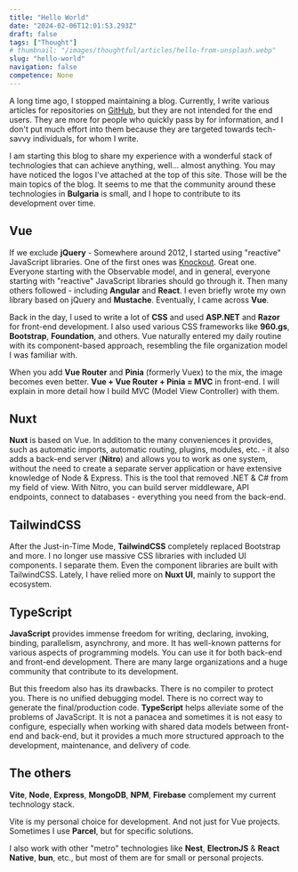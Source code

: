 ```yaml
---
title: "Hello World"
date: "2024-02-06T12:01:53.293Z"
draft: false
tags: ["Thought"]
# thumbnail: "/images/thoughtful/articles/hello-from-unsplash.webp"
slug: "hello-world"
navigation: false
competence: None
---
```


A long time ago, I stopped maintaining a blog. Currently, I write various articles for repositories on [GitHub](https://github.com/howbizarre), but they are not intended for the end users. They are more for people who quickly pass by for information, and I don't put much effort into them because they are targeted towards tech-savvy individuals, for whom I write.

<!--more-->

I am starting this blog to share my experience with a wonderful stack of technologies that can achieve anything, well... almost anything. You may have noticed the logos I've attached at the top of this site. Those will be the main topics of the blog. It seems to me that the community around these technologies in **Bulgaria** is small, and I hope to contribute to its development over time.

## Vue

If we exclude **jQuery** - Somewhere around 2012, I started using "reactive" JavaScript libraries. One of the first ones was [Knockout](https://knockoutjs.com/). Great one. Everyone starting with the Observable model, and in general, everyone starting with "reactive" JavaScript libraries should go through it. Then many others followed - including **Angular** and **React**. I even briefly wrote my own library based on jQuery and **Mustache**. Eventually, I came across **Vue**.

Back in the day, I used to write a lot of **CSS** and used **ASP.NET** and **Razor** for front-end development. I also used various CSS frameworks like **960.gs**, **Bootstrap**, **Foundation**, and others. Vue naturally entered my daily routine with its component-based approach, resembling the file organization model I was familiar with.

When you add **Vue Router** and **Pinia** (formerly Vuex) to the mix, the image becomes even better. **Vue + Vue Router + Pinia = MVC** in front-end. I will explain in more detail how I build MVC (Model View Controller) with them.

## Nuxt

**Nuxt** is based on Vue. In addition to the many conveniences it provides, such as automatic imports, automatic routing, plugins, modules, etc. - it also adds a back-end server (**Nitro**) and allows you to work as one system, without the need to create a separate server application or have extensive knowledge of Node & Express. This is the tool that removed .NET & C# from my field of view. With Nitro, you can build server middleware, API endpoints, connect to databases - everything you need from the back-end.

## TailwindCSS

After the Just-in-Time Mode, **TailwindCSS** completely replaced Bootstrap and more. I no longer use massive CSS libraries with included UI components. I separate them. Even the component libraries are built with TailwindCSS. Lately, I have relied more on **Nuxt UI**, mainly to support the ecosystem.

## TypeScript

**JavaScript** provides immense freedom for writing, declaring, invoking, binding, parallelism, asynchrony, and more. It has well-known patterns for various aspects of programming models. You can use it for both back-end and front-end development. There are many large organizations and a huge community that contribute to its development.

But this freedom also has its drawbacks. There is no compiler to protect you. There is no unified debugging model. There is no correct way to generate the final/production code. **TypeScript** helps alleviate some of the problems of JavaScript. It is not a panacea and sometimes it is not easy to configure, especially when working with shared data models between front-end and back-end, but it provides a much more structured approach to the development, maintenance, and delivery of code.

## The others

**Vite**, **Node**, **Express**, **MongoDB**, **NPM**, **Firebase** complement my current technology stack.

Vite is my personal choice for development. And not just for Vue projects. Sometimes I use **Parcel**, but for specific solutions.

I also work with other "metro" technologies like **Nest**, **ElectronJS** & **React Native**, **bun**, etc., but most of them are for small or personal projects.

